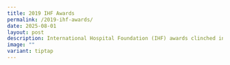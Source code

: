 ```yaml
---
title: 2019 IHF Awards
permalink: /2019-ihf-awards/
date: 2025-08-01
layout: post
description: International Hospital Foundation (IHF) awards clinched in 2019.
image: ""
variant: tiptap
---
```

